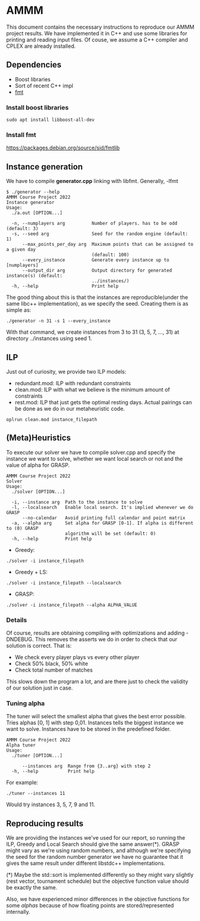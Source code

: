 # AMMM

This document contains the necessary instructions to reproduce our AMMM project results. We have implemented it in C++ and use some libraries for printing and reading input files. Of couse, we assume a C++ compiler and CPLEX are already installed.


## Dependencies

- Boost libraries 
- Sort of recent C++ impl
- [fmt](https://github.com/fmtlib/fmt)

### Install boost libraries 

```
sudo apt install libboost-all-dev
```
### Install fmt
https://packages.debian.org/source/sid/fmtlib

## Instance generation

We have to compile **generator.cpp** linking with libfmt. Generally, -lfmt 
```
$ ./generator --help
AMMM Course Project 2022
Instance generator
Usage:
  ./a.out [OPTION...]

  -n, --numplayers arg          Number of players. has to be odd (default: 3)
  -s, --seed arg                Seed for the random engine (default: 1)
      --max_points_per_day arg  Maximum points that can be assigned to a given day 
                                (default: 100)
      --every_instance          Generate every instance up to [numplayers]
      --output_dir arg          Output directory for generated instance(s) (default: 
                                ../instances/)
  -h, --help                    Print help
```

The good thing about this is that the instances are reproducible(under the same libc++ implementation), as we specify the seed. Creating them is as simple as:

```
./generator -n 31 -s 1 --every_instance
```

With that command, we create instances from 3 to 31 (3, 5, 7, ..., 31) at directory ../instances using seed 1.

## ILP
Just out of curiosity, we provide two ILP models:
- redundant.mod: ILP with redundant constraints 
- clean.mod: ILP with what we believe is the minimum amount of constraints
- rest.mod: ILP that just gets the optimal resting days. Actual pairings can be done as we do in our metaheuristic code. 

```
oplrun clean.mod instance_filepath
```


## (Meta)Heuristics

To execute our solver we have to compile solver.cpp and specify the instance we want to solve, whether we want local search or not and the value of alpha for GRASP.

```
AMMM Course Project 2022
Solver
Usage:
  ./solver [OPTION...]

  -i, --instance arg  Path to the instance to solve
  -l, --localsearch   Enable local search. It's implied whenever we do GRASP
      --no-calendar   Avoid printing full calendar and point matrix
  -a, --alpha arg     Set alpha for GRASP [0-1]. If alpha is different to (0) GRASP 
                      algorithm will be set (default: 0)
  -h, --help          Print help
```

- Greedy: 
```
./solver -i instance_filepath 
```
- Greedy + LS: 
```
./solver -i instance_filepath --localsearch
```
- GRASP: 
```
./solver -i instance_filepath --alpha ALPHA_VALUE
```

### Details
Of course, results are obtaining compiling with optimizations and adding -DNDEBUG. This removes the asserts we do in order to check that our solution is correct. That is:

- We check every player plays vs every other player
- Check 50% black, 50% white
- Check total number of matches


This slows down the program a lot, and are there just to check the validity of our solution just in case.

### Tuning alpha

The tuner will select the smallest alpha that gives the best error possible. Tries alphas [0, 1] with step 0,01. Instances tells the biggest instance
we want to solve. Instances have to be stored in the predefined folder.

```
AMMM Course Project 2022
Alpha tuner
Usage:
  ./tuner [OPTION...]

      --instances arg  Range from {3..arg} with step 2
  -h, --help           Print help
```

For example: 
```
./tuner --instances 11
```

Would try instances 3, 5, 7, 9 and 11.

## Reproducing results

We are providing the instances we've used for our report, so running the ILP, Greedy and Local Search should give the same answer(\*). GRASP might vary as we're using random numbers, and although we're specifying the seed for the random number generator we have no guarantee that it gives the same result under different libstdc++ implementations.

(\*) Maybe the std::sort is implemented differently so they might vary slightly (rest vector, tournament schedule) but the objective function value should be exactly the same.

Also, we have experienced minor differences in the objective functions for some *alphas* because of how floating points are stored/represented internally.


